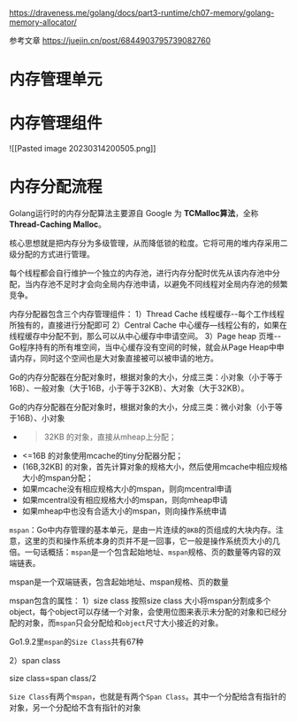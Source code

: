 
https://draveness.me/golang/docs/part3-runtime/ch07-memory/golang-memory-allocator/


参考文章
https://juejin.cn/post/6844903795739082760



# 内存管理单元


# 内存管理组件

![[Pasted image 20230314200505.png]]



# 内存分配流程


Golang运行时的内存分配算法主要源自 Google 为 **TCMalloc算法**，全称**Thread-Caching Malloc**。

核心思想就是把内存分为多级管理，从而降低锁的粒度。它将可用的堆内存采用二级分配的方式进行管理。

每个线程都会自行维护一个独立的内存池，进行内存分配时优先从该内存池中分配，当内存池不足时才会向全局内存池申请，以避免不同线程对全局内存池的频繁竞争。

内存分配器包含三个内存管理组件：
1）Thread Cache 线程缓存--每个工作线程所独有的，直接进行分配即可
2）Central Cache 中心缓存—线程公有的，如果在线程缓存中分配不到，那么可以从中心缓存中申请空间。
3）Page heap 页堆--Go程序持有的所有堆空间，当中心缓存没有空间的时候，就会从Page Heap中申请内存，同时这个空间也是大对象直接被可以被申请的地方。



Go的内存分配器在分配对象时，根据对象的大小，分成三类：小对象（小于等于16B）、一般对象（大于16B，小于等于32KB）、大对象（大于32KB）。

Go的内存分配器在分配对象时，根据对象的大小，分成三类：微小对象（小于等于16B）、小对象

-   > 32KB 的对象，直接从mheap上分配；
-   <=16B 的对象使用mcache的tiny分配器分配；
-   (16B,32KB] 的对象，首先计算对象的规格大小，然后使用mcache中相应规格大小的mspan分配；
-   如果mcache没有相应规格大小的mspan，则向mcentral申请
-   如果mcentral没有相应规格大小的mspan，则向mheap申请
-   如果mheap中也没有合适大小的mspan，则向操作系统申请



`mspan`：Go中内存管理的基本单元，是由一片连续的`8KB`的页组成的大块内存。注意，这里的页和操作系统本身的页并不是一回事，它一般是操作系统页大小的几倍。一句话概括：`mspan`是一个包含起始地址、`mspan`规格、页的数量等内容的双端链表。

mspan是一个双端链表，包含起始地址、mspan规格、页的数量


mspan包含的属性：
1）size class 
按照size class 大小将mspan分割成多个object，每个object可以存储一个对象，会使用位图来表示未分配的对象和已经分配的对象，而`mspan`只会分配给和`object`尺寸大小接近的对象。

Go1.9.2里`mspan`的`Size Class`共有67种

2）span class

size class=span class/2

`Size Class`有两个`mspan`，也就是有两个`Span Class`。其中一个分配给含有指针的对象，另一个分配给不含有指针的对象



